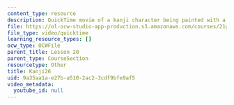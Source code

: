 ```yaml
---
content_type: resource
description: QuickTime movie of a kanji character being painted with a brush.
file: https://ol-ocw-studio-app-production.s3.amazonaws.com/courses/21g-504-japanese-iv-spring-2009/9a35aa1ae27ba5102ac23cdf9bfe9af5_Kanji26.mov
file_type: video/quicktime
learning_resource_types: []
ocw_type: OCWFile
parent_title: Lesson 20
parent_type: CourseSection
resourcetype: Other
title: Kanji26
uid: 9a35aa1a-e27b-a510-2ac2-3cdf9bfe9af5
video_metadata:
  youtube_id: null
---
```

